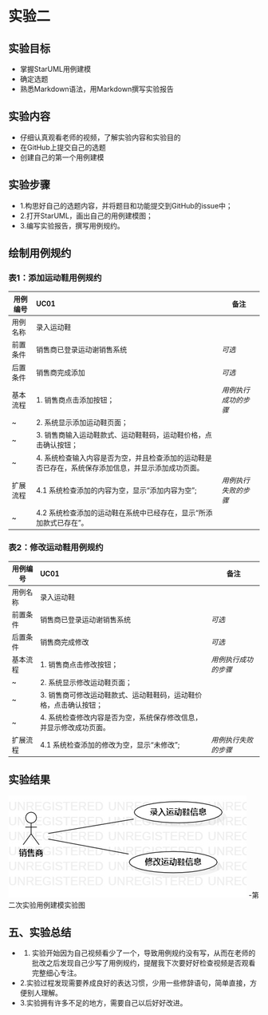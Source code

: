 # 实验二

## 实验目标

- 掌握StarUML用例建模
- 确定选题
- 熟悉Markdown语法，用Markdown撰写实验报告

## 实验内容

- 仔细认真观看老师的视频，了解实验内容和实验目的
- 在GitHub上提交自己的选题
- 创建自己的第一个用例建模

## 实验步骤

- 1.构思好自己的选题内容，并将题目和功能提交到GitHub的issue中；
- 2.打开StarUML，画出自己的用例建模图；
- 3.编写实验报告，撰写用例规约。

## 绘制用例规约 
### 表1：添加运动鞋用例规约
用例编号  | UC01 | 备注  
-|:-|-  
用例名称  |  录入运动鞋 |   
前置条件  |  销售商已登录运动谢销售系统   | *可选*   
后置条件  |  销售商完成添加  | *可选*   
基本流程  | 1. 销售商点击添加按钮；  | *用例执行成功的步骤*
~| 2. 系统显示添加运动鞋页面；  | 
~| 3. 销售商输入运动鞋款式、运动鞋鞋码，运动鞋价格，点击确认按钮； |
~| 4. 系统检查输入内容是否为空，并且检查添加的运动鞋是否已存在，系统保存添加信息，并显示添加成功页面。 |    
扩展流程  | 4.1 系统检查添加的内容为空，显示“添加内容为空”;  |*用例执行失败的步骤*
~| 4.2 系统检查添加的运动鞋在系统中已经存在，显示“所添加款式已存在”。  |


### 表2：修改运动鞋用例规约
用例编号  | UC01 | 备注  
-|:-|-  
用例名称  |  录入运动鞋 |   
前置条件  |  销售商已登录运动谢销售系统   | *可选*   
后置条件  |  销售商完成修改  | *可选*   
基本流程  | 1. 销售商点击修改按钮；  | *用例执行成功的步骤*
~| 2. 系统显示修改运动鞋页面；  | 
~| 3. 销售商可修改运动鞋款式、运动鞋鞋码，运动鞋价格，点击确认按钮； |
~| 4. 系统检查修改内容是否为空，系统保存修改信息，并显示修改成功页面。 |    
扩展流程  | 4.1 系统检查添加的修改为空，显示“未修改”;  |*用例执行失败的步骤*


## 实验结果

![第一个UML图](./model2.jpg)
-第二次实验用例建模实验图

## 五、实验总结

- 1. 实验开始因为自己视频看少了一个，导致用例规约没有写，从而在老师的批改之后发现自己少写了用例规约，提醒我下次要好好检查视频是否观看完整细心专注。
- 2.实验过程发现需要养成良好的表达习惯，少用一些修辞语句，简单直接，方便别人理解。
- 3.实验拥有许多不足的地方，需要自己以后好好改进。
